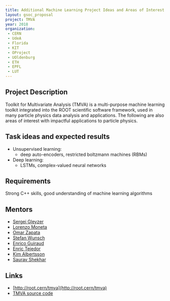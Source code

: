 ```yaml
---
title: Additional Machine Learning Project Ideas and Areas of Interest
layout: gsoc_proposal
project: TMVA
year: 2018
organization: 
 - CERN
 - UdeA
 - Florida 
 - KIT
 - OProject
 - UOldenburg
 - ETH
 - EPFL
 - LUT
---
```


## Project Description
Toolkit for Multivariate Analysis (TMVA) is a multi-purpose machine learning toolkit integrated into the ROOT scientific software framework, used in many particle physics data analysis and applications. The following are also areas of interest with impactful applications to particle physics.

## Task ideas and expected results

 * Unsupervised learning:  
    * deep auto-encoders, restricted boltzmann machines (RBMs)  
 * Deep learning:   
    * LSTMs, complex-valued neural networks  

## Requirements
Strong C++ skills, good understanding of machine learning algorithms

## Mentors
* [Sergei Gleyzer](mailto:sft-gsoc@cern.ch?subject=Other%20Machine%20Learning%20Projects%20in%20TMVA) 
* [Lorenzo Moneta](mailto:sft-gsoc@cern.ch?subject=Other%20Machine%20Learning%20Projects%20in%20TMVA) 
* [Omar Zapata](mailto:sft-gsoc@cern.ch?subject=Other%20Machine%20Learning%20Projects%20in%20TMVA)
* [Stefan Wunsch](mailto:sft-gsoc@cern.ch?subject=Other%20Machine%20Learning%20Projects%20in%20TMVA)
* [Enrico Guiraud](mailto:sft-gsoc@cern.ch?subject=Other%20Machine%20Learning%20Projects%20in%20TMVA)
* [Enric Tejedor](mailto:sft-gsoc@cern.ch?subject=Other%20Machine%20Learning%20Projects%20in%20TMVA)
* [Kim Albertsson](mailto:sft-gsoc@cern.ch?subject=Other%20Machine%20Learning%20Projects%20in%20TMVA)
* [Saurav Shekhar](mailto:sft-gsoc@cern.ch?subject=Other%20Machine%20Learning%20Projects%20in%20TMVA)

## Links

  * [http://root.cern/tmva](http://root.cern/tmva)
  * [TMVA source code](https://github.com/root-mirror/root/tree/master/tmva)

